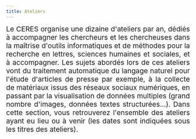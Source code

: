 ```yaml
---
title: Ateliers
---
```


<div style="position:relative; font-size:19px; text-align: justify; text-justify: inter-word;">Le CERES organise une dizaine d'ateliers par an, dédiés à accompagner les chercheurs et les chercheuses dans la maîtrise d'outils informatiques et de méthodes pour la recherche en lettres, sciences humaines et sociales, et à accompagner. Les sujets abordés lors de ces ateliers vont du traitement automatique du langage naturel pour l'étude d'articles de presse par exemple, à la collecte de matériaux issus des réseaux sociaux numériques, en passant par la visualisation de données multiples (grand nombre d'images, données textes structurées...). Dans cette section, vous retrouverez l'ensemble des ateliers ayant eu lieu ou à venir (les dates sont indiquées sous les titres des ateliers).</div>
